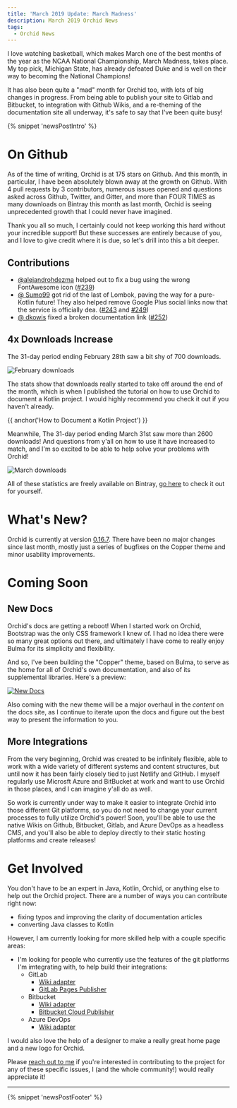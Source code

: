 ```yaml
---
title: 'March 2019 Update: March Madness'
description: March 2019 Orchid News
tags: 
  - Orchid News
---
```


I love watching basketball, which makes March one of the best months of the year as the NCAA National Championship, March Madness, takes place. My top pick, Michigan State, has already defeated Duke and is well on their way to becoming the National Champions!

It has also been quite a "mad" month for Orchid too, with lots of big changes in progress. From being able to publish your site to Gitlab and Bitbucket, to integration with Github Wikis, and a re-theming of the documentation site all underway, it's safe to say that I've been quite busy!

{% snippet 'newsPostIntro' %}

# On Github

As of the time of writing, Orchid is at 175 stars on Github. And this month, in particular, I have been absolutely blown away at the growth on Github. With 4 pull requests by 3 contributors, numerous issues opened and questions asked across Github, Twitter, and Gitter, and more than FOUR TIMES as many downloads on Bintray this month as last month, Orchid is seeing unprecedented growth that I could never have imagined. 

Thank you all so much, I certainly could not keep working this hard without your incredible support! But these successes are entirely because of you, and I love to give credit where it is due, so let's drill into this a bit deeper.

## Contributions

- [@alejandrohdezma](https://github.com/alejandrohdezma) helped out to fix a bug using the wrong FontAwesome icon ([#239](https://github.com/orchidhq/orchid/pull/239))
- [@ Sumo99](https://github.com/Sumo99) got rid of the last of Lombok, paving the way for a pure-Kotlin future! They also helped remove Google Plus social links now that the service is officially dea. ([#243](https://github.com/orchidhq/orchid/pull/243) and [#249](https://github.com/orchidhq/orchid/pull/249))
- [@ dkowis](https://github.com/dkowis) fixed a broken documentation link ([#252](https://github.com/orchidhq/orchid/pull/252))

## 4x Downloads Increase

The 31-day period ending February 28th saw a bit shy of 700 downloads.

![February downloads](https://thepracticaldev.s3.amazonaws.com/i/24lbbw6euqnbd2mgkpvn.png)

The stats show that downloads really started to take off around the end of the month, which is when I published the tutorial on how to use Orchid to document a Kotlin project. I would highly recommend you check it out if you haven't already.

{{ anchor('How to Document a Kotlin Project') }}

Meanwhile, The 31-day period ending March 31st saw more than 2600 downloads! And questions from y'all on how to use it have increased to match, and I'm so excited to be able to help solve your problems with Orchid!

![March downloads](https://thepracticaldev.s3.amazonaws.com/i/pk0bsb0byg2d857xetng.png)

All of these statistics are freely available on Bintray, [go here](https://bintray.com/beta/#/orchidhq/orchid/OrchidCore?tab=statistics) to check it out for yourself.

# What's New?

Orchid is currently at version [0.16.7](https://github.com/orchidhq/orchid/releases/tag/0.16.7). There have been no major changes since last month, mostly just a series of bugfixes on the Copper theme and minor usability improvements.

# Coming Soon

## New Docs

Orchid's docs are getting a reboot! When I started work on Orchid, Bootstrap was the only CSS framework I knew of. I had no idea there were so many great options out there, and ultimately I have come to really enjoy Bulma for its simplicity and flexibility. 

And so, I've been building the "Copper" theme, based on Bulma, to serve as the home for all of Orchid's own documentation, and also of its supplemental libraries. Here's a preview:

[![New Docs](https://thepracticaldev.s3.amazonaws.com/i/svynj5ko32iwvpgfuuo4.png)](https://orchid.run/)

Also coming with the new theme will be a major overhaul in the _content_ on the docs site, as I continue to iterate upon the docs and figure out the best way to present the information to you. 

## More Integrations

From the very beginning, Orchid was created to be infinitely flexible, able to work with a wide variety of different systems and content structures, but until now it has been fairly closely tied to just Netlify and GitHub. I myself regularly use Microsft Azure and BitBucket at work and want to use Orchid in those places, and I can imagine y'all do as well.

So work is currently under way to make it easier to integrate Orchid into those different Git platforms, so you do not need to change your current processes to fully utilize Orchid's power! Soon, you'll be able to use the native Wikis on Github, Bitbucket, Gitlab, and Azure DevOps as a headless CMS, and you'll also be able to deploy directly to their static hosting platforms and create releases!

# Get Involved

You don't have to be an expert in Java, Kotlin, Orchid, or anything else to help out the Orchid project. There are a number of ways you can contribute right now:

- fixing typos and improving the clarity of documentation articles
- converting Java classes to Kotlin

However, I am currently looking for more skilled help with a couple specific areas:

- I'm looking for people who currently use the features of the git platforms I'm imtegrating with, to help build their integrations:
    - GitLab
        - [Wiki adapter](https://github.com/orchidhq/orchid/blob/features/integrations/integrations/OrchidGitlab/src/main/kotlin/com/eden/orchid/gitlab/wiki/GitlabWikiAdapter.kt)
        - [GitLab Pages Publisher](https://github.com/orchidhq/orchid/blob/features/integrations/integrations/OrchidGitlab/src/main/kotlin/com/eden/orchid/gitlab/publication/GitlabPagesPublisher.kt)
    - Bitbucket
        - [Wiki adapter](https://github.com/orchidhq/orchid/blob/features/integrations/integrations/OrchidBitbucket/src/main/kotlin/com/eden/orchid/bitbucket/wiki/BitbucketWikiAdapter.kt)
        - [Bitbucket Cloud Publisher](https://github.com/orchidhq/orchid/blob/features/integrations/integrations/OrchidBitbucket/src/main/kotlin/com/eden/orchid/bitbucket/publication/BitbucketCloudPublisher.kt)
    - Azure DevOps
        - [Wiki adapter](https://github.com/orchidhq/orchid/blob/features/integrations/integrations/OrchidAzure/src/main/kotlin/com/eden/orchid/azure/wiki/AzureWikiAdapter.kt)

I would also love the help of a designer to make a really great home page and a new logo for Orchid.

Please [reach out to me](https://www.caseyjbrooks.com/contact/) if you're interested in contributing to the project for any of these specific issues, I (and the whole community!) would really appreciate it!

---

{% snippet 'newsPostFooter' %}
